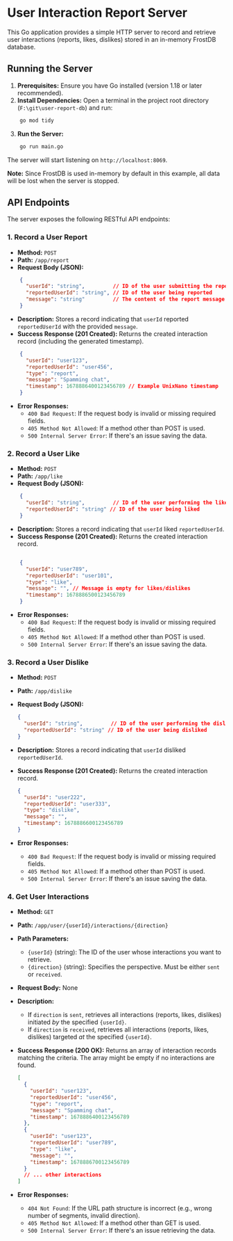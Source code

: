 # User Interaction Report Server

This Go application provides a simple HTTP server to record and retrieve user interactions (reports, likes, dislikes) stored in an in-memory FrostDB database.

## Running the Server

1. **Prerequisites:** Ensure you have Go installed (version 1.18 or later recommended).
2. **Install Dependencies:** Open a terminal in the project root directory (`F:\git\user-report-db`) and run:

```bash
    go mod tidy
```

3. **Run the Server:**

```bash
    go run main.go
```

The server will start listening on `http://localhost:8069`.

**Note:** Since FrostDB is used in-memory by default in this example, all data will be lost when the server is stopped.

## API Endpoints

The server exposes the following RESTful API endpoints:

### 1. Record a User Report

* **Method:** `POST`
* **Path:** `/app/report`
* **Request Body (JSON):**

```json
    {
      "userId": "string",         // ID of the user submitting the report
      "reportedUserId": "string", // ID of the user being reported
      "message": "string"         // The content of the report message
    }
```

* **Description:** Stores a record indicating that `userId` reported `reportedUserId` with the provided `message`.
* **Success Response (201 Created):** Returns the created interaction record (including the generated timestamp).

```json
    {
      "userId": "user123",
      "reportedUserId": "user456",
      "type": "report",
      "message": "Spamming chat",
      "timestamp": 1678886400123456789 // Example UnixNano timestamp
    }
```

* **Error Responses:**
  * `400 Bad Request`: If the request body is invalid or missing required fields.
  * `405 Method Not Allowed`: If a method other than POST is used.
  * `500 Internal Server Error`: If there's an issue saving the data.

### 2. Record a User Like

* **Method:** `POST`
* **Path:** `/app/like`
* **Request Body (JSON):**

```json
    {
      "userId": "string",         // ID of the user performing the like
      "reportedUserId": "string" // ID of the user being liked
    }
```

* **Description:** Stores a record indicating that `userId` liked `reportedUserId`.
* **Success Response (201 Created):** Returns the created interaction record.

```json

    {
      "userId": "user789",
      "reportedUserId": "user101",
      "type": "like",
      "message": "", // Message is empty for likes/dislikes
      "timestamp": 1678886500123456789
    }
```

* **Error Responses:**
  * `400 Bad Request`: If the request body is invalid or missing required fields.
  * `405 Method Not Allowed`: If a method other than POST is used.
  * `500 Internal Server Error`: If there's an issue saving the data.

### 3. Record a User Dislike

* **Method:** `POST`
* **Path:** `/app/dislike`
* **Request Body (JSON):**

    ```json
    {
      "userId": "string",         // ID of the user performing the dislike
      "reportedUserId": "string" // ID of the user being disliked
    }
    ```

* **Description:** Stores a record indicating that `userId` disliked `reportedUserId`.
* **Success Response (201 Created):** Returns the created interaction record.

    ```json
    {
      "userId": "user222",
      "reportedUserId": "user333",
      "type": "dislike",
      "message": "",
      "timestamp": 1678886600123456789
    }
    ```

* **Error Responses:**
  * `400 Bad Request`: If the request body is invalid or missing required fields.
  * `405 Method Not Allowed`: If a method other than POST is used.
  * `500 Internal Server Error`: If there's an issue saving the data.

### 4. Get User Interactions

* **Method:** `GET`
* **Path:** `/app/user/{userId}/interactions/{direction}`
* **Path Parameters:**
  * `{userId}` (string): The ID of the user whose interactions you want to retrieve.
  * `{direction}` (string): Specifies the perspective. Must be either `sent` or `received`.
* **Request Body:** None
* **Description:**
  * If `direction` is `sent`, retrieves all interactions (reports, likes, dislikes) initiated *by* the specified `{userId}`.
  * If `direction` is `received`, retrieves all interactions (reports, likes, dislikes) targeted *at* the specified `{userId}`.
* **Success Response (200 OK):** Returns an array of interaction records matching the criteria. The array might be empty if no interactions are found.

    ```json
    [
      {
        "userId": "user123",
        "reportedUserId": "user456",
        "type": "report",
        "message": "Spamming chat",
        "timestamp": 1678886400123456789
      },
      {
        "userId": "user123",
        "reportedUserId": "user789",
        "type": "like",
        "message": "",
        "timestamp": 1678886700123456789
      }
      // ... other interactions
    ]
    ```

* **Error Responses:**
  * `404 Not Found`: If the URL path structure is incorrect (e.g., wrong number of segments, invalid direction).
  * `405 Method Not Allowed`: If a method other than GET is used.
  * `500 Internal Server Error`: If there's an issue retrieving the data.
